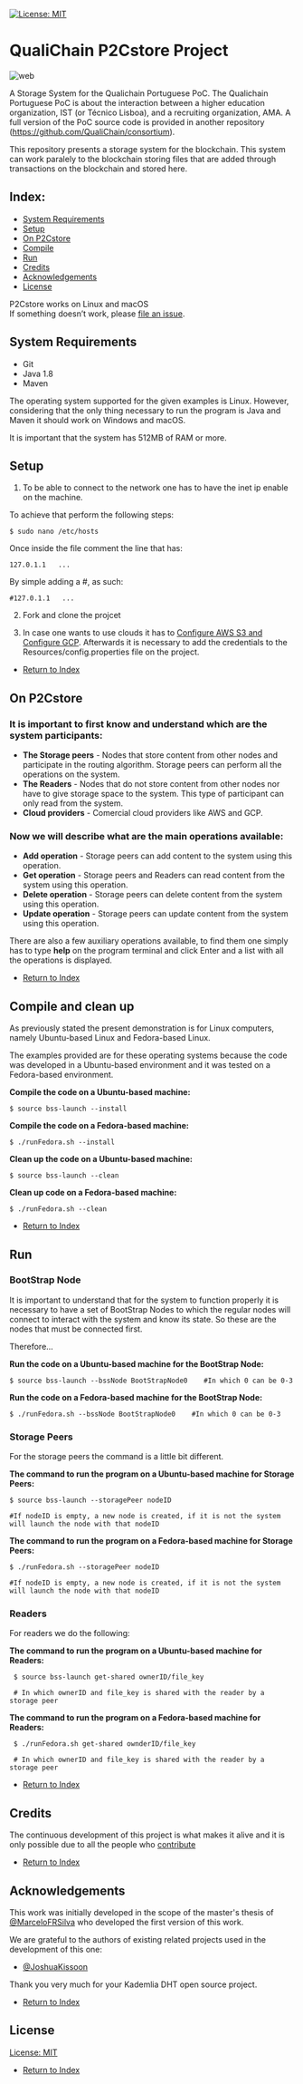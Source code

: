 [![License: MIT](https://img.shields.io/badge/License-MIT-green.svg)](https://opensource.org/licenses/MIT)

# QualiChain P2Cstore Project

![web][logo]

[logo]: https://web.ist.utl.pt/~ist180970/assets/img/qualichain-logo.png
A Storage System for the Qualichain Portuguese PoC. The Qualichain Portuguese PoC is about the interaction between a higher education organization, IST (or Técnico Lisboa), and a recruiting organization, AMA. A full version of the PoC source code is provided in another repository (https://github.com/QualiChain/consortium). 

This repository presents a storage system for the blockchain. This system can work paralely to the blockchain storing files that are added through transactions on the blockchain and stored here.

## Index:
- [System Requirements](#system-requirements)
- [Setup](#setup)
- [On P2Cstore](#on-p2cstore)
- [Compile](#compile)
- [Run](#run)
- [Credits](#credits)
- [Acknowledgements](#acknowledgements)
- [License](#license)

P2Cstore works on Linux and macOS<br>
If something doesn’t work, please [file an issue](https://github.com/QualiChain/P2Cstore/issues/new).<br>

## System Requirements
* Git
* Java 1.8
* Maven

The operating system supported for the given examples is Linux. However, considering that the only thing necessary to run the program is Java and Maven it should work on Windows and macOS.

It is important that the system has 512MB of RAM or more.

## Setup

1. To be able to connect to the network one has to have the inet ip enable on the machine.

To achieve that perform the following steps:

    $ sudo nano /etc/hosts
    
Once inside the file comment the line that has:

    127.0.1.1   ...
    
By simple adding a #, as such:

    #127.0.1.1   ...    

2. Fork and clone the projcet

3. In case one wants to use clouds it has to [Configure AWS S3 and Configure GCP](https://github.com/QualiChain/P2Cstore/blob/master/Auxiliar-P2Cstore-Setup.md). Afterwards it is necessary to add the credentials to the Resources/config.properties file on the project.

* [Return to Index](#index)

## On P2Cstore

### It is important to first know and understand which are the system participants:

* **The Storage peers** - Nodes that store content from other nodes and participate in the routing algorithm. Storage peers can perform all the operations on the system.
* **The Readers** - Nodes that do not store content from other nodes nor have to give storage space to the system. This type of participant can only read from the system.
* **Cloud providers** - Comercial cloud providers like AWS and GCP.

### Now we will describe what are the main operations available:

* **Add operation** - Storage peers can add content to the system using this operation.
* **Get operation** - Storage peers and Readers can read content from the system using this operation.
* **Delete operation** - Storage peers can delete content from the system using this operation.
* **Update operation** - Storage peers can update content from the system using this operation.

There are also a few auxiliary operations available, to find them one simply has to type **help** on the program terminal and click Enter and a list with all the operations is displayed.

* [Return to Index](#index)

## Compile and clean up

As previously stated the present demonstration is for Linux computers, namely Ubuntu-based Linux and Fedora-based Linux.

The examples provided are for these operating systems because the code was developed in a Ubuntu-based environment and it was tested on a Fedora-based environment.

**Compile the code on a Ubuntu-based machine:**

    $ source bss-launch --install

**Compile the code on a Fedora-based machine:**

    $ ./runFedora.sh --install
    
**Clean up the code on a Ubuntu-based machine:**

    $ source bss-launch --clean

**Clean up code on a Fedora-based machine:**

    $ ./runFedora.sh --clean    

* [Return to Index](#index)

## Run

### BootStrap Node

It is important to understand that for the system to function properly it is necessary to have a set of BootStrap Nodes to which the regular nodes will connect to interact with the system and know its state. So these are the nodes that must be connected first.

Therefore...

**Run the code on a Ubuntu-based machine for the BootStrap Node:**
 
    $ source bss-launch --bssNode BootStrapNode0    #In which 0 can be 0-3

**Run the code on a Fedora-based machine for the BootStrap Node:**

    $ ./runFedora.sh --bssNode BootStrapNode0    #In which 0 can be 0-3

### Storage Peers

For the storage peers the command is a little bit different.

**The command to run the program on a Ubuntu-based machine for Storage Peers:**

    $ source bss-launch --storagePeer nodeID  
    
    #If nodeID is empty, a new node is created, if it is not the system will launch the node with that nodeID

**The command to run the program on a Fedora-based machine for Storage Peers:**
    
    $ ./runFedora.sh --storagePeer nodeID  
    
    #If nodeID is empty, a new node is created, if it is not the system will launch the node with that nodeID

### Readers 

For readers we do the following:

**The command to run the program on a Ubuntu-based machine for Readers:**

     $ source bss-launch get-shared ownerID/file_key
     
     # In which ownerID and file_key is shared with the reader by a storage peer

**The command to run the program on a Fedora-based machine for Readers:**

     $ ./runFedora.sh get-shared ownderID/file_key
     
     # In which ownerID and file_key is shared with the reader by a storage peer

* [Return to Index](#index)

## Credits

The continuous development of this project is what makes it alive and it is only  possible due to all the people who [contribute](https://github.com/QualiChain/P2Cstore/graphs/contributors)<br>

* [Return to Index](#index)

## Acknowledgements

This work was initially developed in the scope of the master's thesis of [@MarceloFRSilva](https://github.com/MarceloFRSilva) who developed the first version of this work.

We are grateful to the authors of existing related projects used in the development of this one:

- [@JoshuaKissoon](https://github.com/JoshuaKissoon)

Thank you very much for your Kademlia DHT open source project.

* [Return to Index](#index)

## License

[License: MIT](https://github.com/QualiChain/P2Cstore/blob/master/LICENSE.md)

* [Return to Index](#index)
